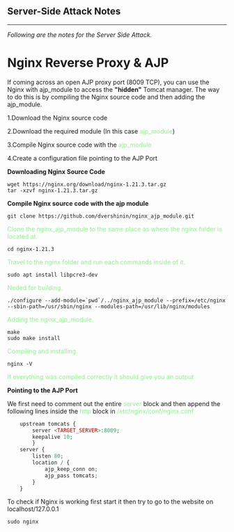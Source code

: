 ## **Server-Side Attack Notes**

* * *

*Following are the notes for the Server Side Attack.*

# Nginx Reverse Proxy & AJP
If coming across an open AJP proxy port (8009 TCP), you can use the Nginx with ajp_module to access the **"hidden"**  Tomcat manager. The way to do this is by compiling the Nginx source code and then adding the ajp_module.


1.Download the Nginx source code

2.Download the required module (In this case <font color="lightgreen">ajp_module</font>)

3.Compile Nginx source code with the <font color="lightgreen">ajp_module</font>

4.Create a configuration file pointing to the AJP Port

**Downloading Nginx Source Code**

```console
wget https://nginx.org/download/nginx-1.21.3.tar.gz
tar -xzvf nginx-1.21.3.tar.gz
```

**Compile Nginx source code with the ajp module**

```console
git clone https://github.com/dvershinin/nginx_ajp_module.git
```

<font color=lightgreen>Clone the nginx_ajp_module to the same place as where the nginx folder is located at.</font>

```console
cd nginx-1.21.3
```

<font color=lightgreen>Travel to the nginx folder and run each commands inside of it.</font>

```console
sudo apt install libpcre3-dev
```

<font color=lightgreen>Neded for building.</font>

```console
./configure --add-module=`pwd`/../nginx_ajp_module --prefix=/etc/nginx --sbin-path=/usr/sbin/nginx --modules-path=/usr/lib/nginx/modules
```

<font color=lightgreen>Adding the nginx_ajp_module.</font>

```console
make
sudo make install
```

<font color=lightgreen>Compiling and installing.</font>

```console
nginx -V
````

<font color=lightgreen>If everything was compiled correctly it should give you an output</font>

**Pointing to the AJP Port**

We first need to comment out the entire <font color="lightgreen">server</font> block and then append the following lines inside the <font color="lightgreen">http</font> block in <font color="lightgreen">/etc/nginx/conf/nginx.conf</font>

```php
	upstream tomcats {
		server <TARGET_SERVER>:8009;
		keepalive 10;
		}
	server {
		listen 80;
		location / {
			ajp_keep_conn on;
			ajp_pass tomcats;
		}
	}
```

To check if Nginx is working first start it then try to go to the website on localhost/127.0.0.1

```console
sudo nginx
```
